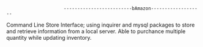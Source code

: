 #






                         -------------------------bAmazon-------------------
                         
                         
Command Line Store Interface; using inquirer and mysql packages to store and retrieve information from a local server.
Able to purchance multiple quantity while updating inventory.


                         
